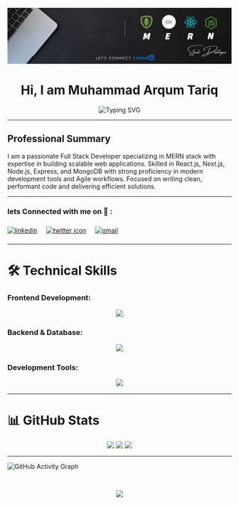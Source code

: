 ![Profile Banner](https://github.com/ARQUM21/ARQUM21/blob/main/Keep%20it%20simple.%20(13).png)

<h1 align="center">Hi, I am Muhammad Arqum Tariq</h1>
<div align="center">
  <img src="https://readme-typing-svg.herokuapp.com?font=Fira+Code&weight=600&size=22&pause=1000&color=2E9EF7&center=true&vCenter=true&width=435&lines=MERN+Stack+Developer;Frontend+Developer;Backend+Developer;Creative+Coder;Problem+Solver" alt="Typing SVG" />
</div>


---

## Professional Summary

I am a passionate Full Stack Developer specializing in MERN stack with expertise in building scalable web applications. Skilled in React.js, Next.js, Node.js, Express, and MongoDB with strong proficiency in modern development tools and Agile workflows. Focused on writing clean, performant code and delivering efficient solutions.

---

<h3 align="left">lets Connected with me on 🔗 :</h3>

<p align="left">
  <a href="https://www.linkedin.com/in/shehza-d" target="blank"><img align="center"
      src="https://skillicons.dev/icons?i=linkedin" height="50" width="50" alt="linkedin" /></a>
  <a href="https://twitter.com/shehza_d_" target="blank" style="padding:8px"><img align="center" style="margin:8px"
      src="https://skillicons.dev/icons?i=twitter" height="50" width="50" alt="twitter icon" /></a>
  <a href="mailto:youremail@gmail.com" target="blank"><img align="center"
      src="https://skillicons.dev/icons?i=gmail" height="50" width="50" alt="gmail" /></a>	
</p>

---

# **🛠 Technical Skills**

### **Frontend Development:**
<p align="center">
  <img src="https://skillicons.dev/icons?i=html,css,js,sass,react,redux,nextjs,bootstrap,materialui,tailwind" style="height: 50px;" />
</p>

### **Backend & Database:**
<p align="center">
  <img src="https://skillicons.dev/icons?i=nodejs,express,mongodb,postgres,firebase" style="height: 55px;" />
</p>

### **Development Tools:**
<p align="center">
  <img src="https://skillicons.dev/icons?i=git,github,vscode,postman,vercel,netlify,npm" style="height: 50px;" />
</p>

---

# 📊 GitHub Stats

<div align="center">
  <img src="https://github-readme-stats.vercel.app/api?username=ARQUM21&show_icons=true&theme=radical&title_color=2E9EF7&icon_color=2E9EF7&text_color=ffffff&border_color=2E9EF7" height="165" />
  <img src="https://github-readme-streak-stats.herokuapp.com/?user=ARQUM21&theme=radical&background=0d1117&border=2E9EF7&stroke=2E9EF7&ring=2E9EF7&fire=2E9EF7&currStreakLabel=2E9EF7" height="165" />
  <img src="https://github-readme-stats.vercel.app/api/top-langs/?username=ARQUM21&layout=compact&theme=radical&title_color=2E9EF7&text_color=ffffff&border_color=2E9EF7" height="165" />
</div>

---

![GitHub Activity Graph](https://github-readme-activity-graph.vercel.app/graph?username=ARQUM21&bg_color=0d1117&color=2E9EF7&line=2E9EF7&point=ffffff&area=true&hide_border=true)

<br>
<p align="center">
  <img src="https://github-profile-trophy.vercel.app/?username=ARQUM21&theme=onedark&no-frame=true&margin-w=15&margin-h=15" />
</p>

<br>
